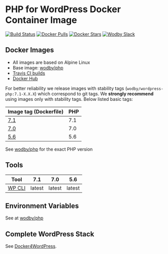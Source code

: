 # PHP for WordPress Docker Container Image

[![Build Status](https://travis-ci.org/wodby/wordpress-php.svg?branch=master)](https://travis-ci.org/wodby/wordpress-php)
[![Docker Pulls](https://img.shields.io/docker/pulls/wodby/wordpress-php.svg)](https://hub.docker.com/r/wodby/wordpress-php)
[![Docker Stars](https://img.shields.io/docker/stars/wodby/wordpress-php.svg)](https://hub.docker.com/r/wodby/wordpress-php)
[![Wodby Slack](http://slack.wodby.com/badge.svg)](http://slack.wodby.com)

## Docker Images

* All images are based on Alpine Linux
* Base image: [wodby/php](https://github.com/wodby/php)
* [Travis CI builds](https://travis-ci.org/wodby/wordpress-php) 
* [Docker Hub](https://hub.docker.com/r/wodby/wordpress-php)

For better reliability we release images with stability tags (`wodby/wordpress-php:7.1-X.X.X`) which correspond to git tags. We **strongly recommend** using images only with stability tags. Below listed basic tags:

| Image tag (Dockerfile)                                               | PHP |
| -------------------------------------------------------------------- | --- |
| [7.1](https://github.com/wodby/wordpress-php/tree/master/Dockerfile) | 7.1 |
| [7.0](https://github.com/wodby/wordpress-php/tree/master/Dockerfile) | 7.0 |
| [5.6](https://github.com/wodby/wordpress-php/tree/master/Dockerfile) | 5.6 |

See [wodby/php](https://github.com/wodby/php) for the exact PHP version

## Tools

[WP CLI]: https://packagist.org/packages/wp-cli/wp-cli

| Tool                       | 7.1     | 7.0     | 5.6     |
| -------------------------- | ------- | ------- | ------- |
| [WP CLI]                   | latest  | latest  | latest  |

## Environment Variables

See at [wodby/php](https://github.com/wodby/php)

## Complete WordPress Stack

See [Docker4WordPress](https://github.com/wodby/docker4wordpress).